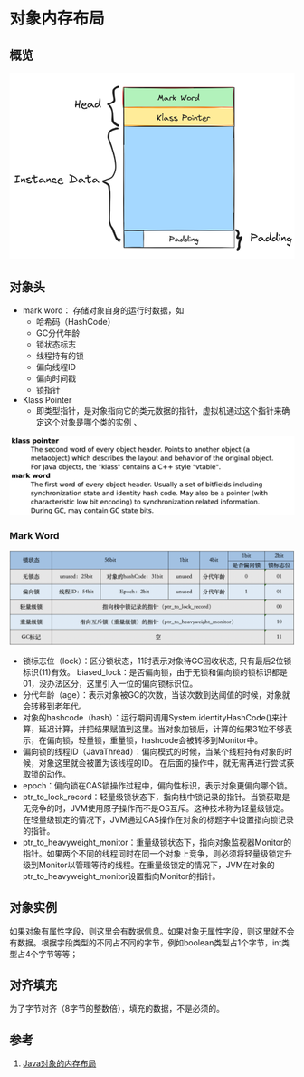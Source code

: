 # 对象内存布局

## 概览

![alt text](img/image-2.png)

## 对象头

- mark word： 存储对象自身的运行时数据，如
  - 哈希码（HashCode）
  - GC分代年龄
  - 锁状态标志
  - 线程持有的锁
  - 偏向线程ID
  - 偏向时间戳
  - 锁指针
- Klass Pointer
  - 即类型指针，是对象指向它的类元数据的指针，虚拟机通过这个指针来确定这个对象是哪个类的实例 、

![alt text](img/image-3.png)

### Mark Word 

![alt text](img/image-4.png)

- 锁标志位（lock）：区分锁状态，11时表示对象待GC回收状态, 只有最后2位锁标识(11)有效。
biased_lock：是否偏向锁，由于无锁和偏向锁的锁标识都是 01，没办法区分，这里引入一位的偏向锁标识位。
- 分代年龄（age）：表示对象被GC的次数，当该次数到达阈值的时候，对象就会转移到老年代。
- 对象的hashcode（hash）：运行期间调用System.identityHashCode()来计算，延迟计算，并把结果赋值到这里。当对象加锁后，计算的结果31位不够表示，在偏向锁，轻量锁，重量锁，hashcode会被转移到Monitor中。
- 偏向锁的线程ID（JavaThread）：偏向模式的时候，当某个线程持有对象的时候，对象这里就会被置为该线程的ID。 在后面的操作中，就无需再进行尝试获取锁的动作。
- epoch：偏向锁在CAS锁操作过程中，偏向性标识，表示对象更偏向哪个锁。
- ptr_to_lock_record：轻量级锁状态下，指向栈中锁记录的指针。当锁获取是无竞争的时，JVM使用原子操作而不是OS互斥。这种技术称为轻量级锁定。在轻量级锁定的情况下，JVM通过CAS操作在对象的标题字中设置指向锁记录的指针。
- ptr_to_heavyweight_monitor：重量级锁状态下，指向对象监视器Monitor的指针。如果两个不同的线程同时在同一个对象上竞争，则必须将轻量级锁定升级到Monitor以管理等待的线程。在重量级锁定的情况下，JVM在对象的ptr_to_heavyweight_monitor设置指向Monitor的指针。

## 对象实例

如果对象有属性字段，则这里会有数据信息。如果对象无属性字段，则这里就不会有数据。根据字段类型的不同占不同的字节，例如boolean类型占1个字节，int类型占4个字节等等；

## 对齐填充

为了字节对齐（8字节的整数倍），填充的数据，不是必须的。


## 参考

1. [Java对象的内存布局](https://www.cnblogs.com/jajian/p/13681781.html)
